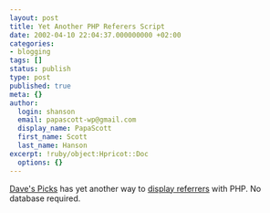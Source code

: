 ```yaml
---
layout: post
title: Yet Another PHP Referers Script
date: 2002-04-10 22:04:37.000000000 +02:00
categories:
- blogging
tags: []
status: publish
type: post
published: true
meta: {}
author:
  login: shanson
  email: papascott-wp@gmail.com
  display_name: PapaScott
  first_name: Scott
  last_name: Hanson
excerpt: !ruby/object:Hpricot::Doc
  options: {}
---
```

<p><a href="http://davespicks.com">Dave's Picks</a> has yet another way to <a href="http://davespicks.com/writing/programming/last10refs.html">display referrers</a> with PHP. No database required.</p>
